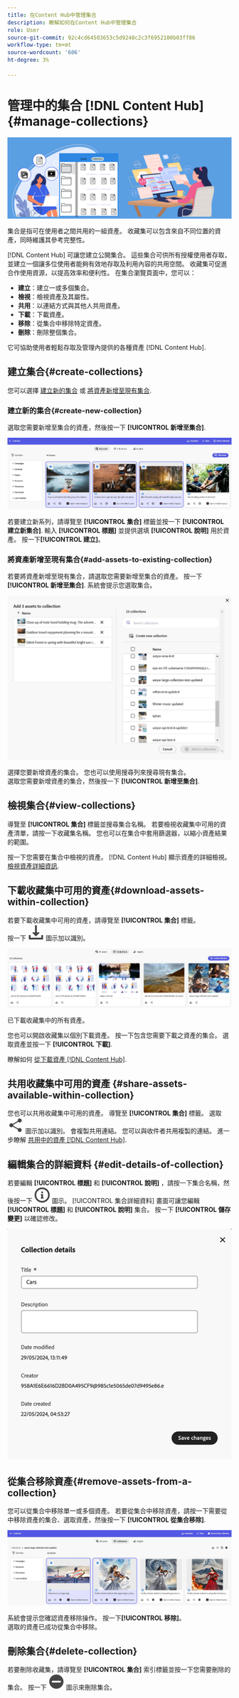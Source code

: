 ```yaml
---
title: 在Content Hub中管理集合
description: 瞭解如何在Content Hub中管理集合
role: User
source-git-commit: 92c4cd64503653c5d9248c2c3f6952100b03ff86
workflow-type: tm+mt
source-wordcount: '606'
ht-degree: 3%

---
```


# 管理中的集合 [!DNL Content Hub] {#manage-collections}

<!-- ![Manage collections](assets/manage-collections.jpg) -->
![管理集合](assets/manage-collection.png)

集合是指可在使用者之間共用的一組資產。 收藏集可以包含來自不同位置的資產，同時維護其參考完整性。

[!DNL Content Hub] 可讓您建立公開集合。 這些集合可供所有授權使用者存取，並建立一個讓多位使用者能夠有效地存取及利用內容的共用空間。 收藏集可促進合作使用資源，以提高效率和便利性。 在集合瀏覽頁面中，您可以：

* **建立**：建立一或多個集合。
* **檢視**：檢視資產及其屬性。
* **共用**：以連結方式與其他人共用資產。
* **下載**：下載資產。
* **移除**：從集合中移除特定資產。
* **刪除**：刪除整個集合。

它可協助使用者輕鬆存取及管理內提供的各種資產 [!DNL Content Hub].

## 建立集合{#create-collections}

您可以選擇 [建立新的集合](#create-new-collection) 或 [將資產新增至現有集合](#add-assets-to-existing-collection).

### 建立新的集合{#create-new-collection}

選取您需要新增至集合的資產，然後按一下 **[!UICONTROL 新增至集合]**.

![建立集合](assets/add-assets-collection.jpg)

若要建立新系列，請導覽至 **[!UICONTROL 集合]** 標籤並按一下 **[!UICONTROL 建立新集合]**. 輸入 **[!UICONTROL 標題]** 並提供選填 **[!UICONTROL 說明]** 用於資產。 按一下&#x200B;**[!UICONTROL 建立]**。

### 將資產新增至現有集合{#add-assets-to-existing-collection}

若要將資產新增至現有集合，請選取您需要新增至集合的資產。 按一下 **[!UICONTROL 新增至集合]**. 系統會提示您選取集合。

![建立新的集合](assets/create-add-collection.jpg)

選擇您要新增資產的集合。 您也可以使用搜尋列來搜尋現有集合。 <br>選取您需要新增資產的集合，然後按一下 **[!UICONTROL 新增至集合]**.

## 檢視集合{#view-collections}

導覽至 **[!UICONTROL 集合]** 標籤並搜尋集合名稱。 若要檢視收藏集中可用的資產清單，請按一下收藏集名稱。 您也可以在集合中套用篩選器，以縮小資產結果的範圍。

按一下您需要在集合中檢視的資產。 [!DNL Content Hub] 顯示資產的詳細檢視。 [檢視資產詳細資訊](asset-properties-content-hub.md).

<!--
![Asset details](assets/view-collection.jpg)

* **A**: Details and metadata of the asset 
* **B**: Zoom In or Zoom Out the asset 
* **C**: Reset Zoom view 
* **D**: View the previous or next asset 
* **E**: Download the asset 
* **F**: Open the asset in Adobe Express 
* **G**: Hide the metadata of the asset 
* **H**: Share the asset as a link 
-->

## 下載收藏集中可用的資產{#download-assets-within-collection}

若要下載收藏集中可用的資產，請導覽至 **[!UICONTROL 集合]** 標籤。\
按一下 ![下載圖示](assets/download-icon.svg) 圖示加以識別。

![集合索引標籤](assets/download-collection.jpg)

已下載收藏集中的所有資產。

您也可以開啟收藏集以個別下載資產。 按一下包含您需要下載之資產的集合。 選取資產並按一下 **[!UICONTROL 下載]**.

瞭解如何 [從下載資產 [!DNL Content Hub]](download-assets-content-hub.md).

## 共用收藏集中可用的資產 {#share-assets-available-within-collection}

您也可以共用收藏集中可用的資產。 導覽至 **[!UICONTROL 集合]** 標籤。 選取 ![共用圖示](assets/share.svg) 圖示加以識別。 會複製共用連結。 您可以與收件者共用複製的連結。 進一步瞭解 [共用中的資產 [!DNL Content Hub]](share-assets-content-hub.md).

## 編輯集合的詳細資料 {#edit-details-of-collection}

若要編輯 **[!UICONTROL 標題]** 和 **[!UICONTROL 說明]** ，請按一下集合名稱，然後按一下 ![資訊圖示](assets/info-icon.svg) 圖示。 [!UICONTROL 集合詳細資料] 畫面可讓您編輯 **[!UICONTROL 標題]** 和 **[!UICONTROL 說明]** 集合。 按一下 **[!UICONTROL 儲存變更]** 以確認修改。

![集合詳細資料](assets/collection-details.png)

## 從集合移除資產{#remove-assets-from-a-collection}

您可以從集合中移除單一或多個資產。 若要從集合中移除資產，請按一下需要從中移除資產的集合、選取資產，然後按一下 **[!UICONTROL 從集合移除]**.

![移除集合](assets/remove-collection-new.jpg)

系統會提示您確認資產移除操作。 按一下&#x200B;**[!UICONTROL 移除]**。\
選取的資產已成功從集合中移除。

## 刪除集合{#delete-collection}

若要刪除收藏集，請導覽至 **[!UICONTROL 集合]** 索引標籤並按一下您需要刪除的集合。 按一下 ![移除圖示](assets/remove-icon.svg) 圖示來刪除集合。
